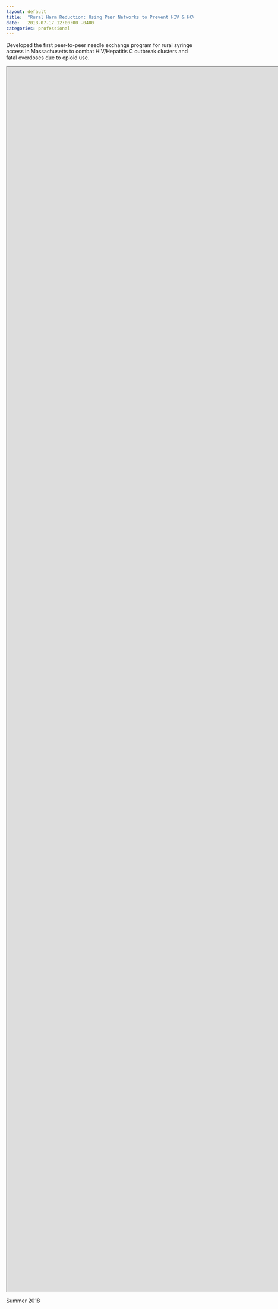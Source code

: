 ```yaml
---
layout: default
title:  "Rural Harm Reduction: Using Peer Networks to Prevent HIV & HCV"
date:   2018-07-17 12:00:00 -0400
categories: professional
---
```

Developed the first peer-to-peer needle exchange program for rural syringe access in Massachusetts to combat HIV/Hepatitis C outbreak clusters and fatal overdoses due to opioid use.

<iframe src="https://drive.google.com/file/d/1yJUlEkfdlwqXOUsGMKwH5_cbnpWrM650/preview" width="2250" height="3300"> </iframe>
<!-- width="2550" height="3300" -->


Summer 2018
